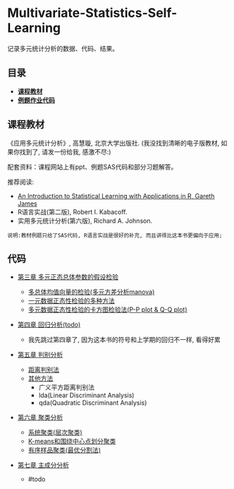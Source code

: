 # Multivariate-Statistics-Self-Learning

记录多元统计分析的数据、代码、结果。

## 目录
* [**课程教材**](#课程教材)
* [**例题作业代码**](#作业代码)


## 课程教材
《应用多元统计分析》, 高慧璇, 北京大学出版社.
(我没找到清晰的电子版教材, 如果你找到了, 请发一份给我, 感激不尽:)

配套资料：课程网站上有ppt、例题SAS代码和部分习题解答。

推荐阅读:
* [An Introduction to Statistical Learning
with Applications in R, Gareth James](
http://faculty.marshall.usc.edu/gareth-james/ISL/)
* R语言实战(第二版), Robert I. Kabacoff.
* 实用多元统计分析(第六版), Richard A. Johnson.
~~~
说明:教材例题只给了SAS代码, R语言实战是很好的补充, 而且讲得比这本书更偏向于应用;
~~~

## 代码
* [第三章 多元正态总体参数的假设检验](/chapter3) 
    * [多总体均值向量的检验(多元方差分析manova)](chapter3/hypothesis%20test%20for%20multivariable%20manova.R)
    * [一元数据正态性检验的多种方法](chapter3/hypothesis%20test%20for%20multivariable%20manova.R)
    * [多元数据正态性检验的卡方图检验法(P-P plot & Q-Q plot)](chapter3/hypothesis%20test%20for%20multivariable%20manova.R)


* [第四章 回归分析(todo)](/)
  * 我先跳过第四章了, 因为这本书的符号和上学期的回归不一样, 看得好累


* [第五章 判别分析](/chapter5)
    * [距离判别法](/chapter5/discriminant%20analysis_dist.R)
    * [其他方法](/chapter5/discriminant%20analysis_bayes_gendist_fisher.R)
      * 广义平方距离判别法
      * lda(Linear Discriminant Analysis)
      * qda(Quadratic Discriminant Analysis)


* [第六章 聚类分析](/chapter6)
  * [系统聚类(层次聚类)](chapter6/hierarchical%20agglomerative%20clustering.R)
  * [K-means和围绕中心点划分聚类](chapter6/kmeans%20pam.R)
  * [有序样品聚类(最优分割法)](chapter6/ordered%20clustering.R)


* [第七章 主成分分析](chapter7)
  * #todo 

